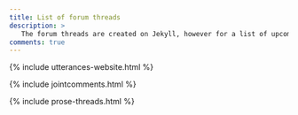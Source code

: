 ```yaml
---
title: List of forum threads
description: >
   The forum threads are created on Jekyll, however for a list of upcoming threads that haven't been published yet, go to this thread.
comments: true
---
```


{% include utterances-website.html %}

{% include jointcomments.html %}

{% include prose-threads.html %}
